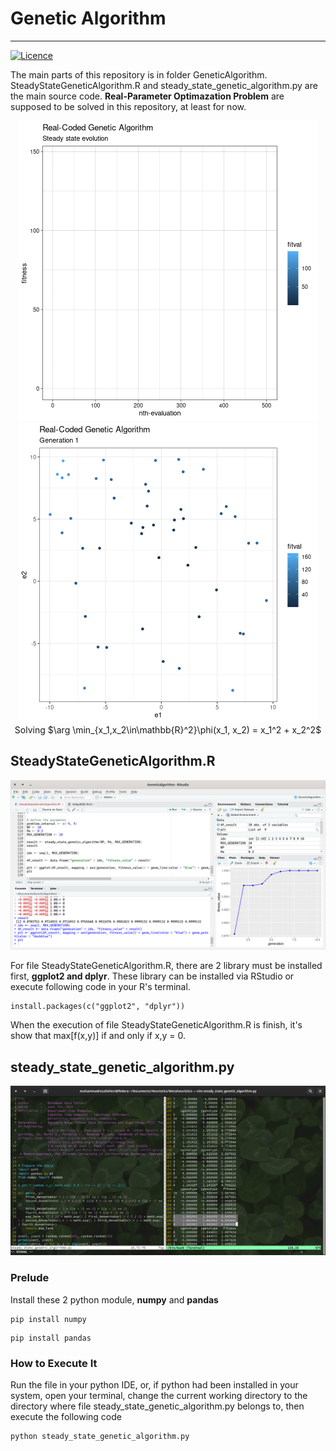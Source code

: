 # Genetic Algorithm
___
[![Licence](https://img.shields.io/github/license/Ileriayo/markdown-badges?style=for-the-badge)](./LICENSE)

The main parts of this repository is in folder GeneticAlgorithm. SteadyStateGeneticAlgorithm.R and steady_state_genetic_algorithm.py are the main source code. **Real-Parameter Optimazation Problem** are supposed to be solved in this repository, at least for now.

<p align="center">
<img alt="arg min spherefun"
     src="https://github.com/m-RezaFahlevi/GeneticAlgorithms/blob/main/GeneticAlgorithm/visualization/logprog1681938132.gif"/><span/>
<img alt="population"
     src="https://github.com/m-RezaFahlevi/GeneticAlgorithms/blob/main/GeneticAlgorithm/visualization/loggen1681938132.gif"/>
     <caption><br/>Solving $\arg \min_{x_1,x_2\in\mathbb{R}^2}\phi(x_1, x_2) = x_1^2 + x_2^2$</caption>
</p>

## SteadyStateGeneticAlgorithm.R

![](https://github.com/m-RezaFahlevi/GeneticAlgorithms/blob/main/GeneticAlgorithm/www/GeneticAlgorithminRStudio.png)

For file SteadyStateGeneticAlgorithm.R, there are 2 library must be installed first, **ggplot2 and dplyr**. These library can be installed via RStudio or execute following code in your R's terminal.

```{r}
install.packages(c("ggplot2", "dplyr"))
```

When the execution of file SteadyStateGeneticAlgorithm.R is finish, it's show that max[f(x,y)] if and only if x,y = 0.

## steady_state_genetic_algorithm.py

![](https://github.com/m-RezaFahlevi/GeneticAlgorithms/blob/main/GeneticAlgorithm/www/Screenshot-20210623154036-1365x735.png)

### Prelude
Install these 2 python module, **numpy** and **pandas**
```
pip install numpy
```
```
pip install pandas
```
### How to Execute It
Run the file in your python IDE, or, if python had been installed in your system, open your terminal, change the current working directory to the directory where file steady_state_genetic_algorithm.py belongs to, then execute the following code

```
python steady_state_genetic_algorithm.py
```

